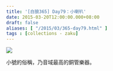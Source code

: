 ```yaml
---
title: '[白狼365] Day79：小喇叭'
date: 2015-03-20T12:00:00.000+08:00
draft: false
aliases: [ "/2015/03/365-day79.html" ]
tags : [collections - zaku]
---
```


![](/images/zaku079z.jpg)

小號的俗稱，乃音域最高的銅管樂器。
